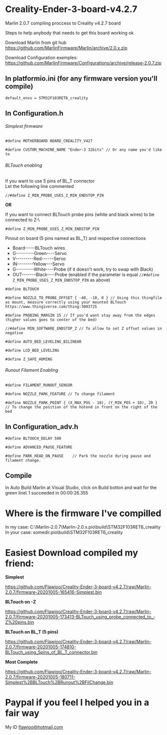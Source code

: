 # Creality-Ender-3-board-v4.2.7
Marlin 2.0.7 compiling proccess to Creality v4.2.7 board

Steps to help anybody that needs to get this board working ok

Download Marlin from git hub https://github.com/MarlinFirmware/Marlin/archive/2.0.x.zip

Download Configuration exemples: https://github.com/MarlinFirmware/Configurations/archive/release-2.0.7.zip

## In platformio.ini (for any firmware version you'll compile)

`default_envs = STM32F103RET6_creality`

## In Configuration.h

###### Simplest firmware
```
#define MOTHERBOARD BOARD_CREALITY_V427

#define CUSTOM_MACHINE_NAME "Ender-3 32bits" // Or any name you'd like to
```

###### BLTouch enabling

If you want to use 5 pins of BL_T connector\
Let the following line commented

`//#define Z_MIN_PROBE_USES_Z_MIN_ENDSTOP_PIN`

**OR**

If you want to connect BLTouch probe pins (white and black wires) to be connected to Z-\

`#define Z_MIN_PROBE_USES_Z_MIN_ENDSTOP_PIN`


Pinout on board (5 pins named as BL_T) and respective connections
*   Board-----BLTouch wires
*   G---------Green----Servo
*   V---------Red------Servo
*   IN--------Yellow---Servo
*   G---------White----Probe (if it doesn't work, try to swap with Black)
*   OUT-------Black----Probe (enabled if the parameter is equal `//#define Z_MIN_PROBE_USES_Z_MIN_ENDSTOP_PIN` as above)

```
#define BLTOUCH

#define NOZZLE_TO_PROBE_OFFSET { -40, -10, 0 } // Using this thingfile as mount, measure correctly using your mounted BLTouch https://www.thingiverse.com/thing:3003725

#define PROBING_MARGIN 15 // If you'd want stay away from the edges (higher values goes to center of the bed)

//#define MIN_SOFTWARE_ENDSTOP_Z // To allow to set Z offset values in negative

#define AUTO_BED_LEVELING_BILINEAR

#define LCD_BED_LEVELING

#define Z_SAFE_HOMING
```
###### Runout Filament Enabling

```
#define FILAMENT_RUNOUT_SENSOR

#define NOZZLE_PARK_FEATURE // To change filament

#define NOZZLE_PARK_POINT { (X_MAX_POS - 10), (Y_MIN_POS + 10), 20 } // To change the position of the hotend in front on the right of the bed
```
## In Configuration_adv.h
```
#define BLTOUCH_DELAY 500

#define ADVANCED_PAUSE_FEATURE

#define PARK_HEAD_ON_PAUSE    // Park the nozzle during pause and filament change.
```
## Compile

In Auto Build Marlin at Visual Studio, click on Build botton and wait for the green line\\
1 succeeded in 00:00:26.355

# Where is the firmware I've compilled
In my case: C:\Marlin-2.0.7\Marlin-2.0.x\.pio\build\STM32F103RET6_creality\
In your case: somedir\.pio\build\STM32F103RET6_creality

# Easiest Download compiled my friend:

**Simplest**

https://github.com/Flawioo/Creality-Ender-3-board-v4.2.7/raw/Marlin-2.0.7/firmware-20201005-165416-Simplest.bin

**BLTouch on -Z**

https://github.com/Flawioo/Creality-Ender-3-board-v4.2.7/raw/Marlin-2.0.7/firmware-20201005-173413-BLTouch_using_probe_connected_to_-Z%20pins.bin

**BLTouch on BL_T (5 pins)**

https://github.com/Flawioo/Creality-Ender-3-board-v4.2.7/raw/Marlin-2.0.7/firmware-20201005-174810-BLTouch_using_5pins_of_BL_T_connector.bin

**Most Complete**

https://github.com/Flawioo/Creality-Ender-3-board-v4.2.7/raw/Marlin-2.0.7/firmware-20201005-180711-Simplest%2BBLTouch%2BRunout%2BFilChange.bin

# Paypal if you feel I helped you in a fair way
My ID flawioo@hotmail.com
